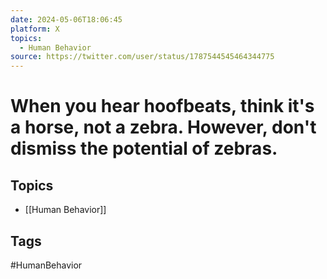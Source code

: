 ```yaml
---
date: 2024-05-06T18:06:45
platform: X
topics:
  - Human Behavior
source: https://twitter.com/user/status/1787544545464344775
---
```

# When you hear hoofbeats, think it's a horse, not a zebra. However, don't dismiss the potential of zebras.

## Topics
- [[Human Behavior]]

## Tags
#HumanBehavior